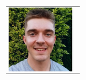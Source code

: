 <table>
    <tr>
        <td class="left" colspan="2">
            <img src="./Headshot.jpeg" width="175">
        </td>
        <td class="right">
        </td>                                                 
</table>
